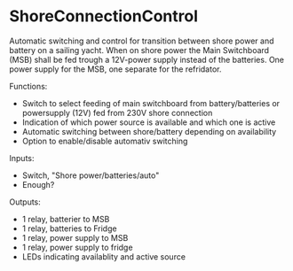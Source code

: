 # ShoreConnectionControl
Automatic switching and control for transition between shore power and battery on a sailing yacht.
When on shore power the Main Switchboard (MSB) shall be fed trough a 12V-power supply instead of the batteries.
One power supply for the MSB, one separate for the refridator. 

Functions:
- Switch to select feeding of main switchboard from battery/batteries or powersupply (12V) fed from 230V shore connection
- Indication of which power source is available and which one is active
- Automatic switching between shore/battery depending on availability
- Option to enable/disable automativ switching

Inputs:
- Switch, "Shore power/batteries/auto"
- Enough?

Outputs:
- 1 relay, batterier to MSB
- 1 relay, batteries to Fridge
- 1 relay, power supply to MSB
- 1 relay, power supply to fridge
- LEDs indicating availablity and active source
